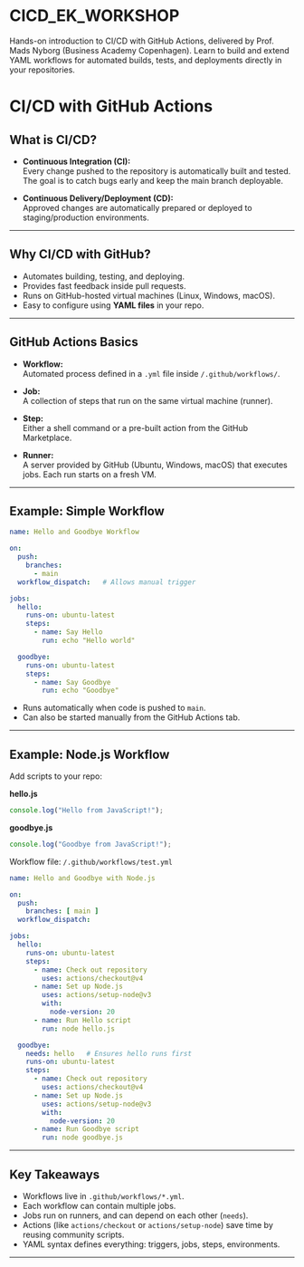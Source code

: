 # CICD_EK_WORKSHOP
Hands-on introduction to CI/CD with GitHub Actions, delivered by Prof. Mads Nyborg (Business Academy Copenhagen). Learn to build and extend YAML workflows for automated builds, tests, and deployments directly in your repositories.

# CI/CD with GitHub Actions

## What is CI/CD?
- **Continuous Integration (CI):**  
  Every change pushed to the repository is automatically built and tested. The goal is to catch bugs early and keep the main branch deployable.  

- **Continuous Delivery/Deployment (CD):**  
  Approved changes are automatically prepared or deployed to staging/production environments.  

---

## Why CI/CD with GitHub?
- Automates building, testing, and deploying.  
- Provides fast feedback inside pull requests.  
- Runs on GitHub-hosted virtual machines (Linux, Windows, macOS).  
- Easy to configure using **YAML files** in your repo.  

---

## GitHub Actions Basics

- **Workflow:**  
  Automated process defined in a `.yml` file inside `/.github/workflows/`.  

- **Job:**  
  A collection of steps that run on the same virtual machine (runner).  

- **Step:**  
  Either a shell command or a pre-built action from the GitHub Marketplace.  

- **Runner:**  
  A server provided by GitHub (Ubuntu, Windows, macOS) that executes jobs. Each run starts on a fresh VM.  

---

## Example: Simple Workflow

```yaml
name: Hello and Goodbye Workflow

on:
  push:
    branches:
      - main
  workflow_dispatch:   # Allows manual trigger

jobs:
  hello:
    runs-on: ubuntu-latest
    steps:
      - name: Say Hello
        run: echo "Hello world"

  goodbye:
    runs-on: ubuntu-latest
    steps:
      - name: Say Goodbye
        run: echo "Goodbye"
```

- Runs automatically when code is pushed to `main`.  
- Can also be started manually from the GitHub Actions tab.  

---

## Example: Node.js Workflow

Add scripts to your repo:  

**hello.js**
```js
console.log("Hello from JavaScript!");
```

**goodbye.js**
```js
console.log("Goodbye from JavaScript!");
```

Workflow file: `/.github/workflows/test.yml`  

```yaml
name: Hello and Goodbye with Node.js

on:
  push:
    branches: [ main ]
  workflow_dispatch:

jobs:
  hello:
    runs-on: ubuntu-latest
    steps:
      - name: Check out repository
        uses: actions/checkout@v4
      - name: Set up Node.js
        uses: actions/setup-node@v3
        with:
          node-version: 20
      - name: Run Hello script
        run: node hello.js

  goodbye:
    needs: hello   # Ensures hello runs first
    runs-on: ubuntu-latest
    steps:
      - name: Check out repository
        uses: actions/checkout@v4
      - name: Set up Node.js
        uses: actions/setup-node@v3
        with:
          node-version: 20
      - name: Run Goodbye script
        run: node goodbye.js
```

---

## Key Takeaways
- Workflows live in `.github/workflows/*.yml`.  
- Each workflow can contain multiple jobs.  
- Jobs run on runners, and can depend on each other (`needs`).  
- Actions (like `actions/checkout` or `actions/setup-node`) save time by reusing community scripts.  
- YAML syntax defines everything: triggers, jobs, steps, environments.  

---
